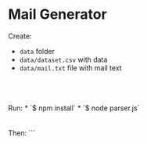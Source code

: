 # Mail Generator
Create:
* `data` folder
* `data/dataset.csv` with data
* `data/mail.txt` file with mail text
<br>
<br>
<br>
Run:
* `$ npm install`
* `$ node parser.js`
<br>
<br>
<br>
Then:
```

```
